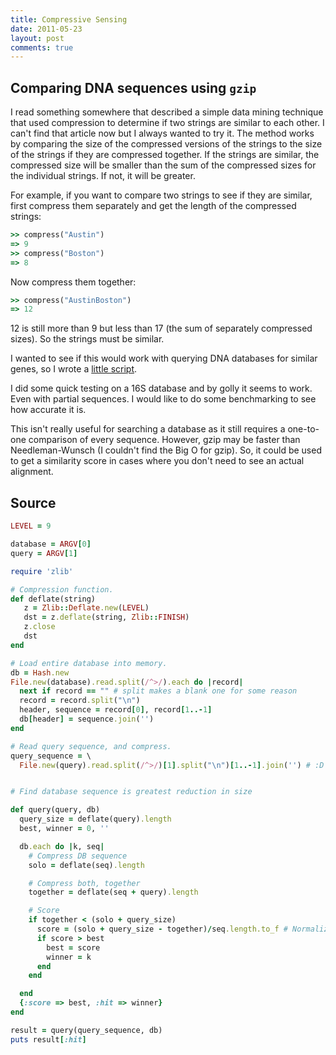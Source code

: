 ```yaml
---
title: Compressive Sensing
date: 2011-05-23
layout: post
comments: true
---
```

## Comparing DNA sequences using `gzip`

I read something somewhere that described a simple data mining technique that
used compression to determine if two strings are similar to each other. I can't
find that article now but I always wanted to try it. The method works by
comparing the size of the compressed versions of the strings to the size of the
strings if they are compressed together. If the strings are similar, the
compressed size will be smaller than the sum of the compressed sizes for the
individual strings. If not, it will be greater.

For example, if you want to compare two strings to see if they are similar,
first compress them separately and get the length of the compressed strings:

```ruby
>> compress("Austin")
=> 9
>> compress("Boston")
=> 8
```

Now compress them together:

```ruby
>> compress("AustinBoston")
=> 12
```

12 is still more than 9 but less than 17 (the sum of separately compressed
sizes). So the strings must be similar.

I wanted to see if this would work with querying DNA databases for similar
genes, so I wrote a [little script](#source).

I did some quick testing on a 16S database and by golly it seems to work. Even
with partial sequences. I would like to do some benchmarking to see how
accurate it is.

This isn't really useful for searching a database as it still requires a
one-to-one comparison of every sequence. However, gzip may be faster than
Needleman-Wunsch (I couldn't find the Big O for gzip). So, it could be used to
get a similarity score in cases where you don't need to see an actual
alignment.

## Source

```ruby
LEVEL = 9

database = ARGV[0]
query = ARGV[1]

require 'zlib'

# Compression function.
def deflate(string)
   z = Zlib::Deflate.new(LEVEL)
   dst = z.deflate(string, Zlib::FINISH)
   z.close
   dst
end

# Load entire database into memory.
db = Hash.new
File.new(database).read.split(/^>/).each do |record|
  next if record == "" # split makes a blank one for some reason
  record = record.split("\n")
  header, sequence = record[0], record[1..-1]
  db[header] = sequence.join('')
end

# Read query sequence, and compress.
query_sequence = \
  File.new(query).read.split(/^>/)[1].split("\n")[1..-1].join('') # :D


# Find database sequence is greatest reduction in size

def query(query, db)
  query_size = deflate(query).length
  best, winner = 0, ''

  db.each do |k, seq|
    # Compress DB sequence
    solo = deflate(seq).length

    # Compress both, together
    together = deflate(seq + query).length

    # Score
    if together < (solo + query_size)
      score = (solo + query_size - together)/seq.length.to_f # Normalize by subject length
      if score > best
        best = score
        winner = k
      end
    end

  end
  {:score => best, :hit => winner}
end

result = query(query_sequence, db)
puts result[:hit]
```
